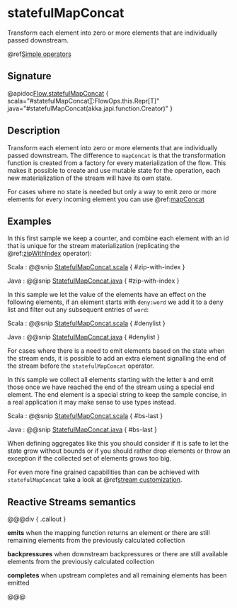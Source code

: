 # statefulMapConcat

Transform each element into zero or more elements that are individually passed downstream.

@ref[Simple operators](../index.md#simple-operators)

## Signature

@apidoc[Flow.statefulMapConcat](Flow) { scala="#statefulMapConcat[T](f:()=&gt;Out=&gt;scala.collection.immutable.Iterable[T]):FlowOps.this.Repr[T]" java="#statefulMapConcat(akka.japi.function.Creator)" } 

## Description

Transform each element into zero or more elements that are individually passed downstream. The difference to `mapConcat` is that
the transformation function is created from a factory for every materialization of the flow. This makes it possible to create and
use mutable state for the operation, each new materialization of the stream will have its own state.

For cases where no state is needed but only a way to emit zero or more elements for every incoming element you can use @ref:[mapConcat](mapConcat.md)

## Examples

In this first sample we keep a counter, and combine each element with an id that is unique for the stream materialization
(replicating the @ref:[zipWithIndex](zipWithIndex.md) operator):

Scala
:  @@snip [StatefulMapConcat.scala](/gemini-docs/src/test/scala/docs/stream/operators/flow/StatefulMapConcat.scala) { #zip-with-index }

Java
:   @@snip [StatefulMapConcat.java](/gemini-docs/src/test/java/jdocs/stream/operators/flow/StatefulMapConcat.java) { #zip-with-index }

In this sample we let the value of the elements have an effect on the following elements, if an element starts
with `deny:word` we add it to a deny list and filter out any subsequent entries of `word`:

Scala
:  @@snip [StatefulMapConcat.scala](/gemini-docs/src/test/scala/docs/stream/operators/flow/StatefulMapConcat.scala) { #denylist }

Java
:   @@snip [StatefulMapConcat.java](/gemini-docs/src/test/java/jdocs/stream/operators/flow/StatefulMapConcat.java) { #denylist }

For cases where there is a need to emit elements based on the state when the stream ends, it is possible to add an extra
element signalling the end of the stream before the `statefulMapConcat` operator.

In this sample we collect all elements starting with the letter `b` and emit those once we have reached the end of the stream using
a special end element. The end element is a special string to keep the sample concise, in a real application it may make sense to use types instead.

Scala
:  @@snip [StatefulMapConcat.scala](/gemini-docs/src/test/scala/docs/stream/operators/flow/StatefulMapConcat.scala) { #bs-last }

Java
:   @@snip [StatefulMapConcat.java](/gemini-docs/src/test/java/jdocs/stream/operators/flow/StatefulMapConcat.java) { #bs-last }

When defining aggregates like this you should consider if it is safe to let the state grow without bounds or if you should
rather drop elements or throw an exception if the collected set of elements grows too big.

For even more fine grained capabilities than can be achieved with `statefulMapConcat` take a look at @ref[stream customization](../../stream-customize.md).


## Reactive Streams semantics

@@@div { .callout }

**emits** when the mapping function returns an element or there are still remaining elements from the previously calculated collection

**backpressures** when downstream backpressures or there are still available elements from the previously calculated collection

**completes** when upstream completes and all remaining elements has been emitted

@@@
